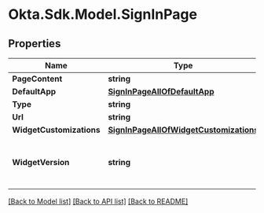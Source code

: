 # Okta.Sdk.Model.SignInPage

## Properties

Name | Type | Description | Notes
------------ | ------------- | ------------- | -------------
**PageContent** | **string** |  | 
**DefaultApp** | [**SignInPageAllOfDefaultApp**](SignInPageAllOfDefaultApp.md) |  | [optional] 
**Type** | **string** |  | 
**Url** | **string** |  | [optional] 
**WidgetCustomizations** | [**SignInPageAllOfWidgetCustomizations**](SignInPageAllOfWidgetCustomizations.md) |  | [optional] 
**WidgetVersion** | **string** | The version specified as a [Semantic Version](https://semver.org/). | [optional] 

[[Back to Model list]](../README.md#documentation-for-models) [[Back to API list]](../README.md#documentation-for-api-endpoints) [[Back to README]](../README.md)

